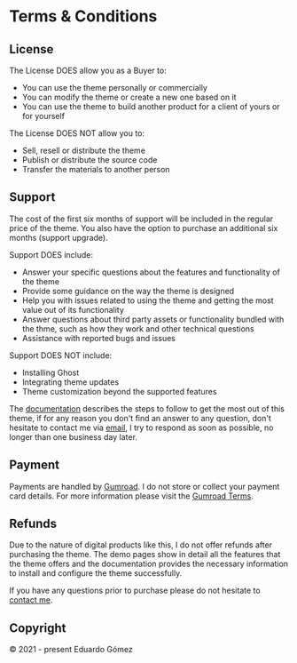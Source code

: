 # Terms & Conditions

## License

The License DOES allow you as a Buyer to:

* You can use the theme personally or commercially
* You can modify the theme or create a new one based on it
* You can use the theme to build another product for a client of yours or for yourself

The License DOES NOT allow you to:

* Sell, resell or distribute the theme
* Publish or distribute the source code
* Transfer the materials to another person

## Support

The cost of the first six months of support will be included in the regular price of the theme. You also have the option to purchase an additional six months (support upgrade).

Support DOES include:

* Answer your specific questions about the features and functionality of the theme
* Provide some guidance on the way the theme is designed
* Help you with issues related to using the theme and getting the most value out of its functionality
* Answer questions about third party assets or functionality bundled with the thme, such as how they work and other technical questions
* Assistance with reported bugs and issues

Support DOES NOT include:

* Installing Ghost
* Integrating theme updates
* Theme customization beyond the supported features

The [documentation](/basics/) describes the steps to follow to get the most out of this theme, if for any reason you don't find an answer to any question, don't hesitate to contact me via [email](mailto:this.eduardo@gmail.com), I try to respond as soon as possible, no longer than one business day later.

## Payment

Payments are handled by [Gumroad](https://gumroad.com). I do not store or collect your payment card details. For more information please visit the [Gumroad Terms](https://gumroad.com/terms).

## Refunds

Due to the nature of digital products like this, I do not offer refunds after purchasing the theme. The demo pages show in detail all the features that the theme offers and the documentation provides the necessary information to install and configure the theme successfully.

If you have any questions prior to purchase please do not hesitate to [contact me](mailto:this.eduardo@gmail.com).

## Copyright

© 2021 - present Eduardo Gómez
